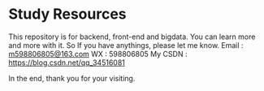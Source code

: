 # Study Resources
This repository is for backend, front-end and bigdata.
You can learn more and more with it. So If you have anythings, please let me know.
Email : m598806805@163.com
WX : 598806805
My CSDN : https://blog.csdn.net/qq_34516081

In the end, thank you for your visiting.
